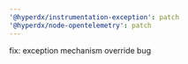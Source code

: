 ```yaml
---
'@hyperdx/instrumentation-exception': patch
'@hyperdx/node-opentelemetry': patch
---
```


fix: exception mechanism override bug
